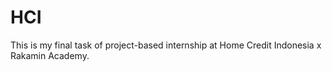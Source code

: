 # HCI
This is my final task of project-based internship at Home Credit Indonesia x Rakamin Academy.
